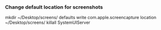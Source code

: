 ### Change default location for screenshots
mkdir ~/Desktop/screens/
defaults write com.apple.screencapture location ~/Desktop/screens/
killall SystemUIServer
